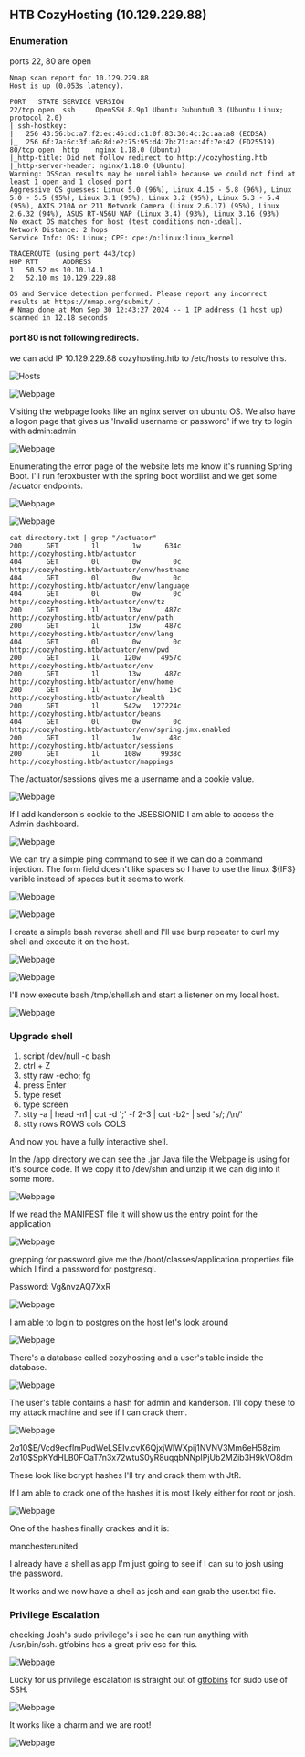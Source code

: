 ## HTB CozyHosting (10.129.229.88)

### Enumeration

ports 22, 80 are open

	Nmap scan report for 10.129.229.88
	Host is up (0.053s latency).

	PORT   STATE SERVICE VERSION
	22/tcp open  ssh     OpenSSH 8.9p1 Ubuntu 3ubuntu0.3 (Ubuntu Linux; protocol 2.0)
	| ssh-hostkey: 
	|   256 43:56:bc:a7:f2:ec:46:dd:c1:0f:83:30:4c:2c:aa:a8 (ECDSA)
	|_  256 6f:7a:6c:3f:a6:8d:e2:75:95:d4:7b:71:ac:4f:7e:42 (ED25519)
	80/tcp open  http    nginx 1.18.0 (Ubuntu)
	|_http-title: Did not follow redirect to http://cozyhosting.htb
	|_http-server-header: nginx/1.18.0 (Ubuntu)
	Warning: OSScan results may be unreliable because we could not find at least 1 open and 1 closed port
	Aggressive OS guesses: Linux 5.0 (96%), Linux 4.15 - 5.8 (96%), Linux 5.0 - 5.5 (95%), Linux 3.1 (95%), Linux 3.2 (95%), Linux 5.3 - 5.4 (95%), AXIS 210A or 211 Network Camera (Linux 2.6.17) (95%), Linux 2.6.32 (94%), ASUS RT-N56U WAP (Linux 3.4) (93%), Linux 3.16 (93%)
	No exact OS matches for host (test conditions non-ideal).
	Network Distance: 2 hops
	Service Info: OS: Linux; CPE: cpe:/o:linux:linux_kernel

	TRACEROUTE (using port 443/tcp)
	HOP RTT      ADDRESS
	1   50.52 ms 10.10.14.1
	2   52.10 ms 10.129.229.88

	OS and Service detection performed. Please report any incorrect results at https://nmap.org/submit/ .
	# Nmap done at Mon Sep 30 12:43:27 2024 -- 1 IP address (1 host up) scanned in 12.18 seconds


#### port 80 is not following redirects.

we can add IP 10.129.229.88  cozyhosting.htb to /etc/hosts to resolve this.

![Hosts](/CozyHosting/images/hosts.png) 


![Webpage](/CozyHosting/images/webpage.png) 

Visiting the webpage looks like an nginx server on ubuntu OS. We also have a logon page that gives us 'Invalid username or password' if we try to login with admin:admin

![Webpage](/CozyHosting/images/login.png) 

Enumerating the error page of the website lets me know it's running Spring Boot. I'll run feroxbuster with the spring boot wordlist and we get some /acuator endpoints.

![Webpage](/CozyHosting/images/error.png) 

![Webpage](/CozyHosting/images/feroxbuster.png) 


	cat directory.txt | grep "/actuator"                         
	200      GET        1l        1w      634c http://cozyhosting.htb/actuator
	404      GET        0l        0w        0c http://cozyhosting.htb/actuator/env/hostname
	404      GET        0l        0w        0c http://cozyhosting.htb/actuator/env/language
	404      GET        0l        0w        0c http://cozyhosting.htb/actuator/env/tz
	200      GET        1l       13w      487c http://cozyhosting.htb/actuator/env/path
	200      GET        1l       13w      487c http://cozyhosting.htb/actuator/env/lang
	404      GET        0l        0w        0c http://cozyhosting.htb/actuator/env/pwd
	200      GET        1l      120w     4957c http://cozyhosting.htb/actuator/env
	200      GET        1l       13w      487c http://cozyhosting.htb/actuator/env/home
	200      GET        1l        1w       15c http://cozyhosting.htb/actuator/health
	200      GET        1l      542w   127224c http://cozyhosting.htb/actuator/beans
	404      GET        0l        0w        0c http://cozyhosting.htb/actuator/env/spring.jmx.enabled
	200      GET        1l        1w       48c http://cozyhosting.htb/actuator/sessions
	200      GET        1l      108w     9938c http://cozyhosting.htb/actuator/mappings


The /actuator/sessions gives me a username and a cookie value.


![Webpage](/CozyHosting/images/sessions.png) 

If I add kanderson's cookie to the JSESSIONID I am able to access the Admin dashboard.

![Webpage](/CozyHosting/images/admin.png) 

We can try a simple ping command to see if we can do a command injection. The form field doesn't like spaces so I have to use the linux ${IFS} varible instead of spaces but it seems to work.

![Webpage](/CozyHosting/images/injection-test.png) 


![Webpage](/CozyHosting/images/wireshark.png) 



I create a simple bash reverse shell and I'll use burp repeater to curl my shell and execute it on the host.

![Webpage](/CozyHosting/images/shell.png) 

![Webpage](/CozyHosting/images/burp.png) 

I'll now execute bash /tmp/shell.sh and start a listener on my local host.

![Webpage](/CozyHosting/images/netcat.png) 


### Upgrade shell

1. script /dev/null -c bash
2. ctrl + Z
3. stty raw -echo; fg
4. press Enter
5. type reset
4. type screen
5. stty -a | head -n1 | cut -d ';' -f 2-3 | cut -b2- | sed 's/; /\n/'
6. stty rows ROWS cols COLS

And now you have a fully interactive shell.

In the /app directory we can see the .jar Java file the Webpage is using for it's source code. If we copy it to /dev/shm and unzip it we can dig into it some more.

![Webpage](/CozyHosting/images/app.png) 


If we read the MANIFEST file it will show us the entry point for the application

![Webpage](/CozyHosting/images/manifest.png) 

grepping for password give me the /boot/classes/application.properties file which I find a password for postgresql.

Password: Vg&nvzAQ7XxR

![Webpage](/CozyHosting/images/grep.png) 

I am able to login to postgres on the host let's look around

![Webpage](/CozyHosting/images/psql.png) 


There's a database called cozyhosting and a user's table inside the database.

![Webpage](/CozyHosting/images/data.png) 

The user's table contains a hash for admin and kanderson. I'll copy these to my attack machine and see if I can crack them.

![Webpage](/CozyHosting/images/hash.png) 


$2a$10$E/Vcd9ecflmPudWeLSEIv.cvK6QjxjWlWXpij1NVNV3Mm6eH58zim
$2a$10$SpKYdHLB0FOaT7n3x72wtuS0yR8uqqbNNpIPjUb2MZib3H9kVO8dm

These look like bcrypt hashes I'll try and crack them with JtR.

If I am able to crack one of the hashes it is most likely either for root or josh.

![Webpage](/CozyHosting/images/josh.png) 

One of the hashes finally crackes and it is:

manchesterunited

I already have a shell as app I'm just going to see if I can su to josh using the password.

It works and we now have a shell as josh and can grab the user.txt file.


### Privilege Escalation

checking Josh's sudo privilege's i see he can run anything with /usr/bin/ssh. gtfobins has a great priv esc for this.

![Webpage](/CozyHosting/images/ssh.png) 

Lucky for us privilege escalation is straight out of [gtfobins](https://gtfobins.github.io/gtfobins/ssh/) for sudo use of SSH.

![Webpage](/CozyHosting/images/priv-esc.png) 

It works like a charm and we are root!

![Webpage](/CozyHosting/images/root.png) 
